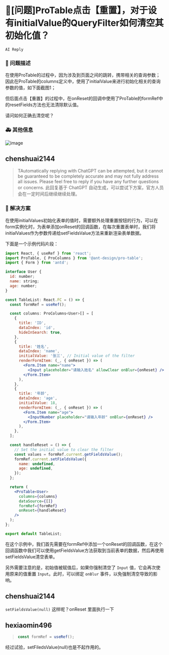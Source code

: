 # 🧐[问题]ProTable点击【重置】，对于设有initialValue的QueryFilter如何清空其初始化值？

`AI Reply`

### 🧐 问题描述

在使用ProTable的过程中，因为涉及到页面之间的跳转，携带相关的查询参数；
因此在ProTable的columns定义中，使用了initialValue来进行初始化相关的查询参数的值，如下面截图1；

但后面点击【重置】的过程中，在onReset的回调中使用了ProTable的formRef中的resetFields方法也无法清除默认值。

请问如何正确去清空呢？

### 🚑 其他信息

![image](https://user-images.githubusercontent.com/23149314/232001454-70abae9f-8f64-4714-879c-acf6b5d885ec.png)

## chenshuai2144

> TAutomatically replying with ChatGPT can be attempted, but it cannot be guaranteed to be completely accurate and may not fully address all issues. Please feel free to reply if you have any further questions or concerns.
> 此回复基于 ChatGPT 自动生成，可以尝试下方案，官方人员会在一定时间后继续继续处理。

### 📝 解决方案

在使用initialValues初始化表单的值时，需要额外处理重置按钮的行为，可以在form实例化时，为表单添加onReset的回调函数，在每次重置表单时，我们将initialValues作为参数传递给setFieldsValue方法来重新渲染表单数据。

下面是一个示例代码片段：

```jsx
import React, { useRef } from 'react';
import ProTable, { ProColumns } from '@ant-design/pro-table';
import { Form } from 'antd';

interface User {
  id: number;
  name: string;
  age: number;
}

const TableList: React.FC = () => {
  const formRef = useRef();

  const columns: ProColumns<User>[] = [
    {
      title: 'ID',
      dataIndex: 'id',
      hideInSearch: true,
    },
    {
      title: '姓名',
      dataIndex: 'name',
      initialValue: '张三', // Initial value of the filter
      renderFormItem: (_, { onReset }) => (
        <Form.Item name="name">
          <Input placeholder="请输入姓名" allowClear onBlur={onReset} />
        </Form.Item>
      ),
    },
    {
      title: '年龄',
      dataIndex: 'age',
      initialValue: 18,
      renderFormItem: (_, { onReset }) => (
        <Form.Item name="age">
          <InputNumber placeholder="请输入年龄" onBlur={onReset} />
        </Form.Item>
      ),
    },
  ];

  const handleReset = () => {
    // Set the initial value to clear the filter
    const values = formRef.current.getFieldsValue();
    formRef.current.setFieldsValue({
      name: undefined,
      age: undefined,
    });
  };

  return (
    <ProTable<User>
      columns={columns}
      dataSource={[]}
      formRef={formRef}
      onReset={handleReset}
    />
  );
};

export default TableList;
```

在这个示例中，我们首先需要在formRef中添加一个onReset的回调函数，在这个回调函数中我们可以使用getFieldsValue方法获取到当前表单的数据，然后再使用setFieldsValue清空表单。

另外需要注意的是，初始值被赋值后，如果你强制清空了 `Input` 值，它会再次使用原来的值重置 `Input`。此时，可以绑定 `onBlur` 事件，以免强制清空导致的影响。

## chenshuai2144

`setFieldsValue(null)` 这样呢？onReset 里面执行一下

## hexiaomin496

> ```js
> const formRef = useRef();
> ```

经过试验，setFiledsValue(null)也是不起作用的。
